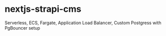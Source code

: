 # nextjs-strapi-cms
Serverless, ECS, Fargate, Application Load Balancer, Custom Postgress with PgBouncer  setup
